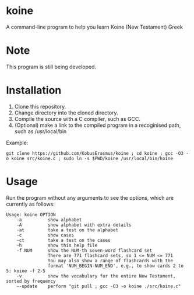 # koine
A command-line program to help you learn Koine (New Testament) Greek

# Note
This program is still being developed.

# Installation
1) Clone this repository.
2) Change directory into the cloned directory.
3) Compile the source with a C compiler, such as GCC.
4) (Optional) make a link to the compiled program in a recoginised path, such as /usr/local/bin

Example:
```
git clone https://github.com/KobusErasmus/koine ; cd koine ; gcc -O3 -o koine src/koine.c ; sudo ln -s $PWD/koine /usr/local/bin/koine
```

# Usage
Run the program without any arguments to see the options, which
are currently as follows:
```
Usage: koine OPTION
    -a          show alphabet
    -A          show alphabet with extra details
    -at         take a test on the alphabet
    -c          show cases
    -ct         take a test on the cases
    -h          show this help file
    -f NUM      show the NUM-th seven-word flashcard set
                There are 771 flashcard sets, so 1 <= NUM <= 771
                You may also show a range of flashcards with the
                format 'NUM_BEGIN-NUM_END', e.g., to show cards 2 to 5: koine -f 2-5
    -v          show the vocabulary for the entire New Testament, sorted by frequency
    --update    perform "git pull ; gcc -O3 -o koine ./src/koine.c"
```
